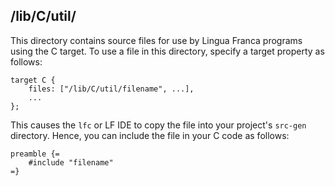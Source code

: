 ## /lib/C/util/

This directory contains source files for use by Lingua Franca programs using the
C target. To use a file in this directory, specify a target property as follows:
```
target C {
    files: ["/lib/C/util/filename", ...],
    ...
};
```
This causes the `lfc` or LF IDE to copy the file into your project's `src-gen`
directory. Hence, you can include the file in your C code as follows:
```
preamble {= 
    #include "filename"
=}
```